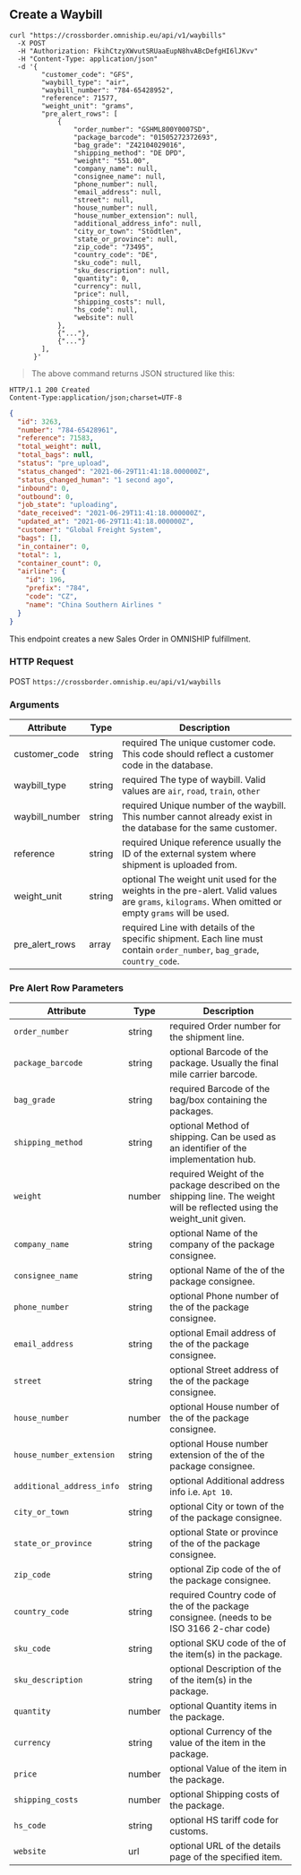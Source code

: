 ## Create a Waybill

```shell
curl "https://crossborder.omniship.eu/api/v1/waybills"
  -X POST
  -H "Authorization: FkihCtzyXWvutSRUaaEupN8hvABcDefgHI6lJKvv"
  -H "Content-Type: application/json"
  -d '{
        "customer_code": "GFS",
        "waybill_type": "air",
        "waybill_number": "784-65428952",
        "reference": 71577,
        "weight_unit": "grams",
        "pre_alert_rows": [
            {
                "order_number": "GSHML800Y0007SD",
                "package_barcode": "01505272372693",
                "bag_grade": "Z42104029016",
                "shipping_method": "DE DPD",
                "weight": "551.00",
                "company_name": null,
                "consignee_name": null,
                "phone_number": null,
                "email_address": null,
                "street": null,
                "house_number": null,
                "house_number_extension": null,
                "additional_address_info": null,
                "city_or_town": "Stödtlen",
                "state_or_province": null,
                "zip_code": "73495",
                "country_code": "DE",
                "sku_code": null,
                "sku_description": null,
                "quantity": 0,
                "currency": null,
                "price": null,
                "shipping_costs": null,
                "hs_code": null,
                "website": null
            },
            {"..."},
            {"..."}
        ],
      }'
```

> The above command returns JSON structured like this:

```
HTTP/1.1 200 Created
Content-Type:application/json;charset=UTF-8
```

```json
{
  "id": 3263,
  "number": "784-65428961",
  "reference": 71583,
  "total_weight": null,
  "total_bags": null,
  "status": "pre_upload",
  "status_changed": "2021-06-29T11:41:18.000000Z",
  "status_changed_human": "1 second ago",
  "inbound": 0,
  "outbound": 0,
  "job_state": "uploading",
  "date_received": "2021-06-29T11:41:18.000000Z",
  "updated_at": "2021-06-29T11:41:18.000000Z",
  "customer": "Global Freight System",
  "bags": [],
  "in_container": 0,
  "total": 1,
  "container_count": 0,
  "airline": {
    "id": 196,
    "prefix": "784",
    "code": "CZ",
    "name": "China Southern Airlines "
  }
}
```

This endpoint creates a new Sales Order in OMNISHIP fulfillment. 

### HTTP Request

<span class="http-verb post">POST</span> `https://crossborder.omniship.eu/api/v1/waybills`

### Arguments

Attribute | Type | Description
--------- | ----------- | ----------
customer_code | <span class="type">string</span> | <span class="required">required</span> The unique customer code. This code should reflect a customer code in the database.
waybill_type | <span class="type">string</span> | <span class="required">required</span> The type of waybill. Valid values are `air`, `road`, `train`, `other`
waybill_number | <span class="type">string</span> | <span class="required">required</span> Unique number of the waybill. This number cannot already exist in the database for the same customer.
reference | <span class="type">string</span> | <span class="required">required</span> Unique reference usually the ID of the external system where shipment is uploaded from.
weight_unit | <span class="type">string</span> | <span class="optional">optional</span> The weight unit used for the weights in the pre-alert. Valid values are `grams`, `kilograms`. When omitted or empty `grams` will be used.
pre_alert_rows | <span class="type">array</span> | <span class="required">required</span> Line with details of the specific shipment. Each line must contain `order_number`, `bag_grade`, `country_code`.

### Pre Alert Row Parameters

Attribute | Type | Description
--------- | ------- | ---------
`order_number` | <span class="type">string</span> | <span class="required">required</span> Order number for the shipment line.
`package_barcode` | <span class="type">string</span> | <span class="optional">optional</span> Barcode of the package. Usually the final mile carrier barcode.
`bag_grade` | <span class="type">string</span> | <span class="requried">required</span> Barcode of the bag/box containing the packages.
`shipping_method` | <span class="type">string</span> | <span class="optional">optional</span> Method of shipping. Can be used as an identifier of the implementation hub.
`weight` | <span class="type">number</span> | <span class="required">required</span> Weight of the package described on the shipping line. The weight will be reflected using the weight_unit given.
`company_name` | <span class="type">string</span> | <span class="optional">optional</span> Name of the company of the package consignee.
`consignee_name` | <span class="type">string</span> | <span class="optional">optional</span> Name of the of the package consignee.
`phone_number` | <span class="type">string</span> | <span class="optional">optional</span> Phone number of the of the package consignee.
`email_address` | <span class="type">string</span> | <span class="optional">optional</span> Email address of the of the package consignee.
`street` | <span class="type">string</span> | <span class="optional">optional</span> Street address of the of the package consignee.
`house_number` | <span class="type">number</span> | <span class="optional">optional</span> House number of the of the package consignee.
`house_number_extension` | <span class="type">string</span> | <span class="optional">optional</span> House number extension of the of the package consignee.
`additional_address_info` | <span class="type">string</span> | <span class="optional">optional</span> Additional address info i.e. `Apt 10`.
`city_or_town` | <span class="type">string</span> | <span class="optional">optional</span> City or town of the of the package consignee.
`state_or_province` | <span class="type">string</span> | <span class="optional">optional</span> State or province of the of the package consignee.
`zip_code` | <span class="type">string</span> | <span class="optional">optional</span> Zip code of the of the package consignee.
`country_code` | <span class="type">string</span> | <span class="required">required</span> Country code of the of the package consignee. (needs to be ISO 3166 2-char code)
`sku_code` | <span class="type">string</span> | <span class="optional">optional</span> SKU code of the of the item(s) in the package.
`sku_description` | <span class="type">string</span> | <span class="optional">optional</span> Description of the of the item(s) in the package.
`quantity` | <span class="type">number</span> | <span class="optional">optional</span> Quantity items in the package.
`currency` | <span class="type">string</span> | <span class="optional">optional</span> Currency of the value of the item in the package.
`price` | <span class="type">number</span> | <span class="optional">optional</span> Value of the item in the package.
`shipping_costs` | <span class="type">number</span> | <span class="optional">optional</span> Shipping costs of the package.
`hs_code` | <span class="type">string</span> | <span class="optional">optional</span> HS tariff code for customs.
`website` | <span class="type">url</span> | <span class="optional">optional</span> URL of the details page of the specified item.

